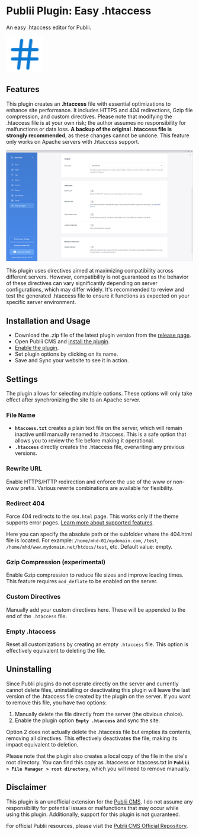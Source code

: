 # Publii Plugin: Easy .htaccess
An easy .htaccess editor for Publii.

<p><img height="100" alt="publii plugin" title="Plugin icons" src="https://raw.githubusercontent.com/gpsblues/Publii-Plugin-Easy-Htaccess/802bbe1ad69aafd209050b19b37371a913fe547f/.assets/thumbnail.svg"></p>

## Features
This plugin creates an **.htaccess** file with essential optimizations to enhance site performance. It includes HTTPS and 404 redirections, Gzip file compression, and custom directives. Please note that modifying the .htaccess file is at your own risk; the author assumes no responsibility for malfunctions or data loss. **A backup of the original .htaccess file is strongly recommended**, as these changes cannot be undone. This feature only works on Apache servers with .htaccess support.

![Publii plugin screenshot](https://raw.githubusercontent.com/gpsblues/Publii-Plugin-Easy-Htaccess/refs/heads/main/.assets/screen.png)

This plugin uses directives aimed at maximizing compatibility across different servers. However, compatibility is not guaranteed as the behavior of these directives can vary significantly depending on server configurations, which may differ widely. It's recommended to review and test the generated .htaccess file to ensure it functions as expected on your specific server environment.

## Installation and Usage
- Download the .zip file of the latest plugin version from the [release page](https://github.com/gpsblues/Publii-Plugin-Easy-Htaccess/releases/).
- Open Publii CMS and [install the plugin](https://getpublii.com/docs/plugins.html#installingplugins).
- [Enable the plugin](https://getpublii.com/docs/plugins.html#enablingplugins).
- Set plugin options by clicking on its name.
- Save and Sync your website to see it in action.

## Settings
The plugin allows for selecting multiple options. These options will only take effect after synchronizing the site to an Apache server.

### File Name 
- **`htaccess.txt`**  creates a plain text file on the server, which will remain inactive until manually renamed to .htaccess. This is a safe option that allows you to review the file before making it operational.  
- **`.htaccess`**  directly creates the .htaccess file, overwriting any previous versions.

### Rewrite URL 
Enable HTTPS/HTTP redirection and enforce the use of the www or non-www prefix. Various rewrite combinations are available for flexibility.

### Redirect 404 
Force 404 redirects to the `404.html` page. This works only if the theme supports error pages. [Learn more about supported features](https://getpublii.com/dev/theme-supported-features/). 

Here you can specify the absolute path or the subfolder where the 404.html file is located. For example: `/home/mhd-01/mydomain.com`, `/test`, `/home/mhd/www.mydomain.net/htdocs/test`, etc. Default value: empty.

### Gzip Compression (experimental)  
Enable Gzip compression to reduce file sizes and improve loading times. This feature requires `mod_deflate` to be enabled on the server.

### Custom Directives
Manually add your custom directives here. These will be appended to the end of the `.htaccess` file.

### Empty .htaccess 
Reset all customizations by creating an empty `.htaccess` file. This option is effectively equivalent to deleting the file.

## Uninstalling
Since Publii plugins do not operate directly on the server and currently cannot delete files, uninstalling or deactivating this plugin will leave the last version of the .htaccess file created by the plugin on the server. If you want to remove this file, you have two options:

1. Manually delete the file directly from the server (the obvious choice).
2. Enable the plugin option **`Empty .htaccess`**  and sync the site.

Option 2 does not actually delete the .htaccess file but empties its contents, removing all directives. This effectively deactivates the file, making its impact equivalent to deletion.

Please note that the plugin also creates a local copy of the file in the site's root directory. You can find this copy as .htaccess or htaccess.txt in **`Publii > File Manager > root directory`**, which you will need to remove manually.



## Disclaimer
This plugin is an unofficial extension for the [Publii CMS](https://getpublii.com/). I do not assume any responsibility for potential issues or malfunctions that may occur while using this plugin. Additionally, support for this plugin is not guaranteed.

For official Publii resources, please visit the [Publii CMS Official Repository](https://marketplace.getpublii.com/plugins/).
